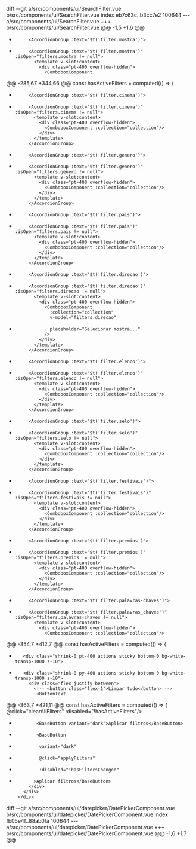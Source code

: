 diff --git a/src/components/ui/SearchFilter.vue b/src/components/ui/SearchFilter.vue
index eb7c63c..b3cc7e2 100644
--- a/src/components/ui/SearchFilter.vue
+++ b/src/components/ui/SearchFilter.vue
@@ -1,5 +1,6 @@
 <script setup>
 import { computed, ref } from "vue";
+import { toRaw } from "vue";
 import { IconFilter, IconClose, IconSearch } from "@/components/ui/icons"
 import TwContainer from "@/components/layout/TwContainer.vue";
 import AccordionGroup from "./accordion/AccordionGroup.vue";
@@ -9,6 +10,8 @@ import ButtonText from "./buttons/ButtonText.vue";
 import DatePickerComponent from "./datepicker/DatePickerComponent.vue";
 import SelectComponent from "./SelectComponent.vue";
 import { generateTimeOptions } from "@/composables/useTimeOptions";
+import { useQuery } from '@tanstack/vue-query'
+import { cleanObject } from "@/composables/cleanObject";
 
 const collection = [
   {value: "Joachim Trier", label: "Joachim Trier"},
@@ -134,16 +137,65 @@ const showcases = [
   { label: "Première Latina", value: "premiere-latina", iconColor: "bg-amarelo-800" },
 ]
 
-// Controls menu visibility
+
+const fetchFilteredResults = async (filters) => {
+  await new Promise(resolve => setTimeout(resolve, 1000));
+  return {
+    message: "Success",
+    filtersUsed: filters,
+    results: [{ id: 1, name: 'Fake Movie 1' }, { id: 2, name: 'Fake Movie 2' }]
+  };
+};
+
+const updateFilters = (newFilters) => {
+  submittedFilters.value = newFilters;
+  // we need to update the filters ref object so th ui also reflect the qury removal
+  Object.keys(filters.value).forEach(key => {
+    filters.value[key] = newFilters[key] ?? null;
+  });
+  refetchFilters();
+}
+
+defineExpose({
+  updateFilters
+})
+
+const submittedFilters = ref({});
+
+const {
+  data: filteredData,
+  isFetching,
+  refetch: refetchFilters
+} = useQuery({
+  queryKey: ['filtered-results', submittedFilters],
+  queryFn: () => fetchFilteredResults(submittedFilters.value),
+  enabled: false
+});
+
+const applyFilters = async () => {
+  const rawFilters = toRaw(filters.value);
+  const cleanedFilters = cleanObject(rawFilters)
+  if (cleanedFilters.date) {
+    cleanedFilters.date = cleanedFilters.date.toString()
+  }
+  submittedFilters.value = cleanedFilters;
+  await refetchFilters()
+  console.log("Results:", filteredData.value)
+  emit('filtersApplied', submittedFilters.value);
+  closeMenu()
+}
+
+
+
 const isFilterMenuOpen = ref(false);
 
 const openMenu = () => {
   isFilterMenuOpen.value = true;
-  document.body.style.overflow = "hidden"; // prevent background scroll
+  document.body.style.overflow = "hidden";
 };
 const closeMenu = () => {
   isFilterMenuOpen.value = false;
-  document.body.style.overflow = ""; // restore scroll
+  document.body.style.overflow = "";
 };
 
 const searchValue = ref("")
@@ -153,35 +205,35 @@ const cleanInput = () => {
 
 const timeOptions = computed(
   () => generateTimeOptions()
-) // Use in <select>
+)
 
 
 const filters = ref({
-  date: "",
-  startTime: "",
-  endTime: "",
-  mostra: "",
-  cinema: "",
-  genero: "",
-  pais: "",
-  direcao: "",
-  elenco: "",
-  selo: "",
-  festivais: "",
-  premios: "",
-  palavrasChaves: ""
+  date: null,
+  startTime: null,
+  endTime: null,
+  mostra: null,
+  cinema: null,
+  genero: null,
+  pais: null,
+  direcao: null,
+  elenco: null,
+  selo: null,
+  festivais: null,
+  premios: null,
+  palavrasChaves: null
 });
 
-// Define emits
-const emit = defineEmits(['filtersApplied', 'filtersCleared', 'searchChanged']);
+
+const emit = defineEmits(['filtersApplied', 'filtersCleared']);
 
 const clearAllFilters = () => {
-  // Clear all filter values
+
   Object.keys(filters.value).forEach(key => {
-    filters.value[key] = "";
+    filters.value[key] = null;
   });
 
-  // Emit event to parent component if needed
+
   emit('filtersCleared');
 }
 
@@ -190,6 +242,12 @@ const hasActiveFilters = computed(() => {
          Object.values(filters.value).some(value => value !== "");
 });
 
+
+const hasFiltersChanged = computed(() => {
+  return hasActiveFilters.value;
+});
+
+
 </script>
 
 <template>
@@ -238,6 +296,7 @@ const hasActiveFilters = computed(() => {
 <transition name="slide-left">
   <div
     v-if="isFilterMenuOpen"
+    style="margin-top: 0;"
     class="fixed inset-0 z-50 bg-white flex flex-col w-full max-w-full h-[100vh] right-0 shadow-lg overflow-y-auto"
   >
     <TwContainer>
@@ -251,14 +310,14 @@ const hasActiveFilters = computed(() => {
         </div>
 
         <div class="flex-grow flex flex-col space-y-800 overflow-y-auto">
-          <AccordionGroup :text="$t('filter.date')">
+          <AccordionGroup :text="$t('filter.date')" :isOpen="filters.date != null">
             <template v-slot:content>
                 <div class="pt-400">
                   <DatePickerComponent v-model="filters.date" />
                 </div>
             </template>
           </AccordionGroup>
-          <AccordionGroup :text="$t('filter.time')">
+          <AccordionGroup :text="$t('filter.time')" :isOpen="filters.time != null">
             <template v-slot:content>
               <div class="pt-400 overflow-hidden">
                 <div class="flex items-center gap-400">
@@ -274,7 +333,7 @@ const hasActiveFilters = computed(() => {
               </div>
             </template>
           </AccordionGroup>
-          <AccordionGroup :text="$t('filter.mostra')">
+          <AccordionGroup :text="$t('filter.mostra')" :isOpen="filters.mostra != null">
             <template v-slot:content>
               <div class="pt-400 overflow-hidden">
                 <ComboboxComponent
@@ -285,67 +344,66 @@ const hasActiveFilters = computed(() => {
               </div>
             </template>
           </AccordionGroup>
-          <AccordionGroup :text="$t('filter.cinema')">
+          <AccordionGroup :text="$t('filter.cinema')" :isOpen="filters.cinema != null">
             <template v-slot:content>
               <div class="pt-400 overflow-hidden">
                 <ComboboxComponent :collection="collection"/>
               </div>
             </template>
           </AccordionGroup>
-          <AccordionGroup :text="$t('filter.genero')">
+          <AccordionGroup :text="$t('filter.genero')" :isOpen="filters.genero != null">
             <template v-slot:content>
               <div class="pt-400 overflow-hidden">
                 <ComboboxComponent :collection="collection"/>
               </div>
             </template>
           </AccordionGroup>
-          <AccordionGroup :text="$t('filter.pais')">
+          <AccordionGroup :text="$t('filter.pais')" :isOpen="filters.pais != null">
             <template v-slot:content>
               <div class="pt-400 overflow-hidden">
                 <ComboboxComponent :collection="collection"/>
               </div>
             </template>
           </AccordionGroup>
-          <AccordionGroup :text="$t('filter.direcao')">
+          <AccordionGroup :text="$t('filter.direcao')" :isOpen="filters.direcao != null">
             <template v-slot:content>
               <div class="pt-400 overflow-hidden">
                 <ComboboxComponent
                   :collection="collection"
                   v-model="filters.direcao"
-                  placeholder="Selecionar mostra..."
                 />
               </div>
             </template>
           </AccordionGroup>
-          <AccordionGroup :text="$t('filter.elenco')">
+          <AccordionGroup :text="$t('filter.elenco')" :isOpen="filters.elenco != null">
             <template v-slot:content>
               <div class="pt-400 overflow-hidden">
                 <ComboboxComponent :collection="collection"/>
               </div>
             </template>
           </AccordionGroup>
-          <AccordionGroup :text="$t('filter.selo')">
+          <AccordionGroup :text="$t('filter.selo')" :isOpen="filters.selo != null">
             <template v-slot:content>
               <div class="pt-400 overflow-hidden">
                 <ComboboxComponent :collection="collection"/>
               </div>
             </template>
           </AccordionGroup>
-          <AccordionGroup :text="$t('filter.festivais')">
+          <AccordionGroup :text="$t('filter.festivais')" :isOpen="filters.festivais != null">
             <template v-slot:content>
               <div class="pt-400 overflow-hidden">
                 <ComboboxComponent :collection="collection"/>
               </div>
             </template>
           </AccordionGroup>
-          <AccordionGroup :text="$t('filter.premios')">
+          <AccordionGroup :text="$t('filter.premios')" :isOpen="filters.premios != null">
             <template v-slot:content>
               <div class="pt-400 overflow-hidden">
                 <ComboboxComponent :collection="collection"/>
               </div>
             </template>
           </AccordionGroup>
-          <AccordionGroup :text="$t('filter.palavras-chaves')">
+          <AccordionGroup :text="$t('filter.palavras_chaves')" :isOpen="filters.palavras-chaves != null">
             <template v-slot:content>
               <div class="pt-400 overflow-hidden">
                 <ComboboxComponent :collection="collection"/>
@@ -354,7 +412,7 @@ const hasActiveFilters = computed(() => {
           </AccordionGroup>
         </div>
 
-        <div class="shrink-0 pt-400 actions sticky bottom-0 bg-white-transp-1000 z-10">
+        <div class="shrink-0 py-400 actions sticky bottom-0 bg-white-transp-1000 z-10">
           <div class="flex justify-between">
             <!-- <button class="flex-1">Limpar tudo</button> -->
              <ButtonText
@@ -363,7 +421,11 @@ const hasActiveFilters = computed(() => {
              @click="clearAllFilters"
              :disabled="!hasActiveFilters"/>
             <!-- <button class="flex-1 bg-black text-white">Aplicar filtros</button> -->
-             <BaseButton variant="dark">Aplicar filtros</BaseButton>
+             <BaseButton
+              variant="dark"
+              @click="applyFilters"
+              :disabled="!hasFiltersChanged"
+            >Aplicar filtros</BaseButton>
           </div>
         </div>
       </div>
diff --git a/src/components/ui/datepicker/DatePickerComponent.vue b/src/components/ui/datepicker/DatePickerComponent.vue
index fb05e4f..88ab0fa 100644
--- a/src/components/ui/datepicker/DatePickerComponent.vue
+++ b/src/components/ui/datepicker/DatePickerComponent.vue
@@ -1,6 +1,7 @@
 <script setup>
 import {
   DateFormatter,
+  // DateValue,
 
   getLocalTimeZone,
 } from "@internationalized/date"
@@ -20,7 +21,7 @@ const df = new DateFormatter(locale.value, {
 })
 
 const props = defineProps({
-  modelValue: { type: String, required: true }
+  modelValue: { type: Object, required: true }
 })
 // Emit definition for v-model support
 const emit = defineEmits(['update:modelValue'])
diff --git a/src/i18n/locales/en.json b/src/i18n/locales/en.json
index 70dae9a..0599189 100644
--- a/src/i18n/locales/en.json
+++ b/src/i18n/locales/en.json
@@ -31,7 +31,7 @@
     "selo": "Label",
     "festivais": "Festivals",
     "premios": "Awards",
-    "palavras-chaves": "Keywords"
+    "palavras_chaves": "Keywords"
   },
   "datepicker": {
     "pick_date": "Pick a date"
diff --git a/src/i18n/locales/pt.json b/src/i18n/locales/pt.json
index 2396905..f7f86fe 100644
--- a/src/i18n/locales/pt.json
+++ b/src/i18n/locales/pt.json
@@ -32,7 +32,7 @@
     "selo": "Selo",
     "festivais": "Festivais",
     "premios": "Prêmios",
-    "palavras-chaves": "Palavras-chaves"
+    "palavras_chaves": "Palavras chaves"
   },
   "datepicker": {
     "pick_date": "Escolha uma data"
diff --git a/src/views/ProgrammingView.vue b/src/views/ProgrammingView.vue
index a829104..0e001e9 100644
--- a/src/views/ProgrammingView.vue
+++ b/src/views/ProgrammingView.vue
@@ -1,18 +1,60 @@
 <script setup>
+import { ref } from 'vue';
 import ContextMenu from "@/components/layout/navbar/ContextMenu.vue";
 import TwContainer from "@/components/layout/TwContainer.vue";
 import MovieList from "@/components/layout/sections/MovieList.vue";
 import SearchFilter from "../components/ui/SearchFilter.vue";
+import TagFilter from '@/components/ui/tags/TagFilter.vue';
+
+const searchFilterRef = ref(null);
+const searchQuery = ref({})
+
+const loggg = (data) => {
+  console.log(data);
+  searchQuery.value = data;
+}
+
+const clearSearchQuery = () => {
+  searchQuery.value = {}
+}
+
+const emit = defineEmits(["updateQuery"])
+
+const removeQuery = (queryValue) => {
+  // console.log(data);
+  for (const key in searchQuery.value) {
+    if (searchQuery.value[key] === queryValue) {
+      delete searchQuery.value[key];
+      break; // Remove only the first matching key
+    }
+  }
+  if (searchFilterRef.value) {
+    searchFilterRef.value.updateFilters(searchQuery.value);
+  }
+  emit('updateQuery', searchQuery.value)
+}
 </script>
 
 <template>
   <ContextMenu />
-  <TwContainer>
-    <h2 class="text-header-sm text-primary py-400">{{ $t('navigation.programming') }} 2025</h2>
-    <SearchFilter />
-    <div class="py-400">
-      <MovieList />
+  <TwContainer class="pt-400 space-y-400">
+    <h2 class="text-header-sm text-primary">{{ $t('navigation.programming') }} 2025</h2>
+    <SearchFilter
+      ref="searchFilterRef"
+      @filtersApplied="loggg"
+      @filtersCleared="clearSearchQuery"
+    />
+    <div
+      class="flex gap-300"
+      v-if="Object.keys(searchQuery).length">
+      <TagFilter
+        v-for="(value, key) in searchQuery"
+        :key="key"
+        :text="value"
+        @remove-filter="removeQuery"
+      />
     </div>
+    <MovieList />
   </TwContainer>
 </template>
 
